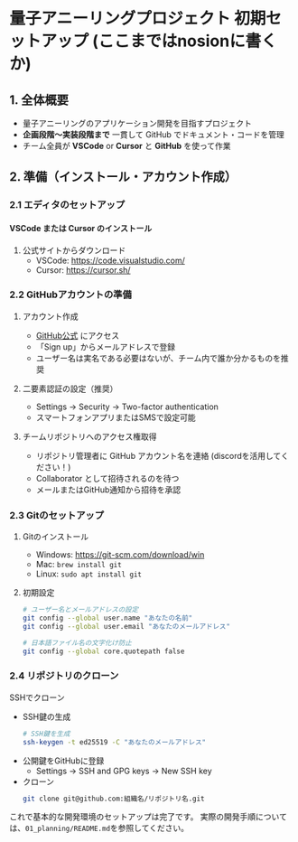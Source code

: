 # 量子アニーリングプロジェクト 初期セットアップ (ここまではnosionに書くか)



## 1. 全体概要
- 量子アニーリングのアプリケーション開発を目指すプロジェクト
- **企画段階～実装段階まで** 一貫して GitHub でドキュメント・コードを管理
- チーム全員が **VSCode** or **Cursor** と **GitHub** を使って作業

## 2. 準備（インストール・アカウント作成）

### 2.1 エディタのセットアップ
#### VSCode または Cursor のインストール
1. 公式サイトからダウンロード
   - VSCode: https://code.visualstudio.com/
   - Cursor: https://cursor.sh/


### 2.2 GitHubアカウントの準備
1. アカウント作成
   - [GitHub公式](https://github.com/) にアクセス
   - 「Sign up」からメールアドレスで登録
   - ユーザー名は実名である必要はないが、チーム内で誰か分かるものを推奨

2. 二要素認証の設定（推奨）
   - Settings → Security → Two-factor authentication
   - スマートフォンアプリまたはSMSで設定可能

3. チームリポジトリへのアクセス権取得
   - リポジトリ管理者に GitHub アカウント名を連絡 (discordを活用してください！)
   - Collaborator として招待されるのを待つ
   - メールまたはGitHub通知から招待を承認

### 2.3 Gitのセットアップ
1. Gitのインストール
   - Windows: https://git-scm.com/download/win
   - Mac: `brew install git`
   - Linux: `sudo apt install git`

2. 初期設定
   ```bash
   # ユーザー名とメールアドレスの設定
   git config --global user.name "あなたの名前"
   git config --global user.email "あなたのメールアドレス"

   # 日本語ファイル名の文字化け防止
   git config --global core.quotepath false
   ```

### 2.4 リポジトリのクローン
 SSHでクローン
   - SSH鍵の生成
     ```bash
     # SSH鍵を生成
     ssh-keygen -t ed25519 -C "あなたのメールアドレス"
     ```
   - 公開鍵をGitHubに登録
     - Settings → SSH and GPG keys → New SSH key
   - クローン
     ```bash
     git clone git@github.com:組織名/リポジトリ名.git
     ```


これで基本的な開発環境のセットアップは完了です。
実際の開発手順については、`01_planning/README.md`を参照してください。
